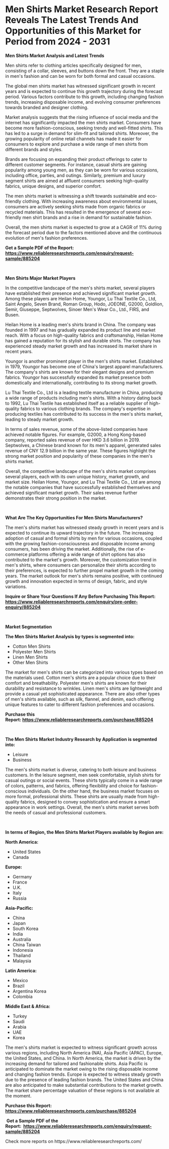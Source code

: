 <p><h1>Men Shirts Market Research Report Reveals The Latest Trends And Opportunities of this Market for Period from 2024 - 2031</h1></p><p><strong>Men Shirts Market Analysis and Latest Trends</strong></p>
<p><p>Men shirts refer to clothing articles specifically designed for men, consisting of a collar, sleeves, and buttons down the front. They are a staple in men's fashion and can be worn for both formal and casual occasions.</p><p>The global men shirts market has witnessed significant growth in recent years and is expected to continue this growth trajectory during the forecast period. Various factors contribute to this growth, including changing fashion trends, increasing disposable income, and evolving consumer preferences towards branded and designer clothing.</p><p>Market analysis suggests that the rising influence of social media and the internet has significantly impacted the men shirts market. Consumers have become more fashion-conscious, seeking trendy and well-fitted shirts. This has led to a surge in demand for slim-fit and tailored shirts. Moreover, the growing popularity of online retail channels has made it easier for consumers to explore and purchase a wide range of men shirts from different brands and styles.</p><p>Brands are focusing on expanding their product offerings to cater to different customer segments. For instance, casual shirts are gaining popularity among young men, as they can be worn for various occasions, including office, parties, and outings. Similarly, premium and luxury segment shirts are aimed at affluent consumers seeking high-quality fabrics, unique designs, and superior comfort.</p><p>The men shirts market is witnessing a shift towards sustainable and eco-friendly clothing. With increasing awareness about environmental issues, consumers are actively seeking shirts made from organic fabrics or recycled materials. This has resulted in the emergence of several eco-friendly men shirt brands and a rise in demand for sustainable fashion.</p><p>Overall, the men shirts market is expected to grow at a CAGR of 11% during the forecast period due to the factors mentioned above and the continuous evolution of men's fashion preferences.</p></p>
<p><strong>Get a Sample PDF of the Report:&nbsp; <a href="https://www.reliableresearchreports.com/enquiry/request-sample/885204">https://www.reliableresearchreports.com/enquiry/request-sample/885204</a></strong></p>
<p>&nbsp;</p>
<p><strong>Men Shirts Major Market Players</strong></p>
<p><p>In the competitive landscape of the men's shirts market, several players have established their presence and achieved significant market growth. Among these players are Heilan Home, Youngor, Lu Thai Textile Co., Ltd, Saint Angelo, Seven Brand, Roman Group, Hodo, JOEONE, G2000, Goldlion, Semir, Giuseppe, Septwolves, Sinoer Men's Wear Co., Ltd., FIRS, and Busen.</p><p>Heilan Home is a leading men's shirts brand in China. The company was founded in 1997 and has gradually expanded its product line and market reach. With a focus on high-quality fabrics and craftsmanship, Heilan Home has gained a reputation for its stylish and durable shirts. The company has experienced steady market growth and has increased its market share in recent years.</p><p>Youngor is another prominent player in the men's shirts market. Established in 1979, Youngor has become one of China's largest apparel manufacturers. The company's shirts are known for their elegant designs and premium fabrics. Youngor has successfully expanded its market presence both domestically and internationally, contributing to its strong market growth.</p><p>Lu Thai Textile Co., Ltd is a leading textile manufacturer in China, producing a wide range of products including men's shirts. With a history dating back to 1992, Lu Thai Textile has established itself as a reliable supplier of high-quality fabrics to various clothing brands. The company's expertise in producing textiles has contributed to its success in the men's shirts market, leading to steady market growth.</p><p>In terms of sales revenue, some of the above-listed companies have achieved notable figures. For example, G2000, a Hong Kong-based company, reported sales revenue of over HKD 3.6 billion in 2019. Septwolves, a Chinese brand known for its men's apparel, generated sales revenue of CNY 12.9 billion in the same year. These figures highlight the strong market position and popularity of these companies in the men's shirts market.</p><p>Overall, the competitive landscape of the men's shirts market comprises several players, each with its own unique history, market growth, and market size. Heilan Home, Youngor, and Lu Thai Textile Co., Ltd are among the notable companies that have successfully established themselves and achieved significant market growth. Their sales revenue further demonstrates their strong position in the market.</p></p>
<p>&nbsp;</p>
<p><strong>What Are The Key Opportunities For Men Shirts Manufacturers?</strong></p>
<p><p>The men's shirts market has witnessed steady growth in recent years and is expected to continue its upward trajectory in the future. The increasing adoption of casual and formal shirts by men for various occasions, coupled with the growing fashion-consciousness and disposable income among consumers, has been driving the market. Additionally, the rise of e-commerce platforms offering a wide range of shirt options has also contributed to the market's growth. Moreover, the customization trend in men's shirts, where consumers can personalize their shirts according to their preferences, is expected to further propel market growth in the coming years. The market outlook for men's shirts remains positive, with continued growth and innovation expected in terms of design, fabric, and style variations.</p></p>
<p><strong>Inquire or Share Your Questions If Any Before Purchasing This Report: <a href="https://www.reliableresearchreports.com/enquiry/pre-order-enquiry/885204">https://www.reliableresearchreports.com/enquiry/pre-order-enquiry/885204</a></strong></p>
<p>&nbsp;</p>
<p><strong>Market Segmentation</strong></p>
<p><strong>The Men Shirts Market Analysis by types is segmented into:</strong></p>
<p><ul><li>Cotton Men Shirts</li><li>Polyester Men Shirts</li><li>Linen Men Shirts</li><li>Other Men Shirts</li></ul></p>
<p><p>The market for men's shirts can be categorized into various types based on the materials used. Cotton men's shirts are a popular choice due to their comfort and breathability. Polyester men's shirts are known for their durability and resistance to wrinkles. Linen men's shirts are lightweight and provide a casual yet sophisticated appearance. There are also other types of men's shirts available, such as silk, flannel, and denim, each offering unique features to cater to different fashion preferences and occasions.</p></p>
<p><strong>Purchase this Report:&nbsp;<a href="https://www.reliableresearchreports.com/purchase/885204">https://www.reliableresearchreports.com/purchase/885204</a></strong></p>
<p>&nbsp;</p>
<p><strong>The Men Shirts Market Industry Research by Application is segmented into:</strong></p>
<p><ul><li>Leisure</li><li>Business</li></ul></p>
<p><p>The men's shirts market is diverse, catering to both leisure and business customers. In the leisure segment, men seek comfortable, stylish shirts for casual outings or social events. These shirts typically come in a wide range of colors, patterns, and fabrics, offering flexibility and choice for fashion-conscious individuals. On the other hand, the business market focuses on more formal, professional shirts. These shirts are usually made from high-quality fabrics, designed to convey sophistication and ensure a smart appearance in work settings. Overall, the men's shirts market serves both the needs of casual and professional customers.</p></p>
<p>&nbsp;</p>
<p><strong>In terms of Region, the Men Shirts Market Players available by Region are:</strong></p>
<p>
    <p> <strong> North America: </strong>
        <ul>
            <li>United States</li>
            <li>Canada</li>
        </ul>
        </p> 
    <p> <strong> Europe: </strong>
        <ul>
            <li>Germany</li>
            <li>France</li>
            <li>U.K.</li>
            <li>Italy</li>
            <li>Russia</li>
        </ul>
        </p> 
    <p> <strong> Asia-Pacific: </strong>
        <ul>
            <li>China</li>
            <li>Japan</li>
            <li>South Korea</li>
            <li>India</li>
            <li>Australia</li>
            <li>China Taiwan</li>
            <li>Indonesia</li>
            <li>Thailand</li>
            <li>Malaysia</li>
        </ul>
        </p> 
    <p> <strong> Latin America: </strong>
        <ul>
            <li>Mexico</li>
            <li>Brazil</li>
            <li>Argentina Korea</li>
            <li>Colombia</li>
        </ul>
        </p> 
    <p> <strong> Middle East & Africa: </strong>
        <ul>
            <li>Turkey</li>
            <li>Saudi</li>
            <li>Arabia</li>
            <li>UAE</li>
            <li>Korea</li>
        </ul>
    </p>
    </p>
<p><p>The men's shirts market is expected to witness significant growth across various regions, including North America (NA), Asia Pacific (APAC), Europe, the United States, and China. In North America, the market is driven by the increasing demand for tailored and fashionable shirts. Asia Pacific is anticipated to dominate the market owing to the rising disposable income and changing fashion trends. Europe is expected to witness steady growth due to the presence of leading fashion brands. The United States and China are also anticipated to make substantial contributions to the market growth. The market share percentage valuation of these regions is not available at the moment.</p></p>
<p><strong>Purchase this Report: <a href="https://www.reliableresearchreports.com/purchase/885204">https://www.reliableresearchreports.com/purchase/885204</a></strong></p>
<p>&nbsp;<strong>Get a Sample PDF of the Report:&nbsp;&nbsp;<a href="https://www.reliableresearchreports.com/enquiry/request-sample/885204">https://www.reliableresearchreports.com/enquiry/request-sample/885204</a></strong></p>
<p><strong></strong></p>
<p>Check more reports on https://www.reliableresearchreports.com/</p>